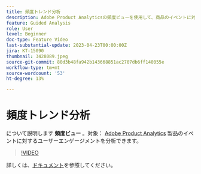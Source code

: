 ```yaml
---
title: 頻度トレンド分析
description: Adobe Product Analyticsの頻度ビューを使用して、商品のイベントに対するユーザーのエンゲージメントを分析する方法について説明します。
feature: Guided Analysis
role: User
level: Beginner
doc-type: Feature Video
last-substantial-update: 2023-04-23T00:00:00Z
jira: KT-15090
thumbnail: 3428089.jpeg
source-git-commit: 80d3b48fa942b143668851ac2707db6ff140055e
workflow-type: tm+mt
source-wordcount: '53'
ht-degree: 13%

---
```


# 頻度トレンド分析

について説明します **頻度ビュー** 。対象： [Adobe Product Analytics](../../adobe-product-analytics/adobe-product-analytics-overview.md) 製品のイベントに対するユーザーエンゲージメントを分析できます。

>[!VIDEO](https://video.tv.adobe.com/v/3428089/?learn=on)

詳しくは、[ドキュメント](https://experienceleague.adobe.com/en/docs/analytics-platform/using/guided-analysis/trends/frequency)を参照してください。
